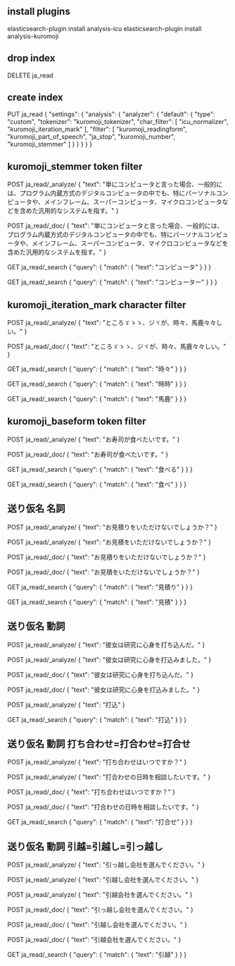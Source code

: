 ## install plugins
elasticsearch-plugin install analysis-icu
elasticsearch-plugin install analysis-kuromoji

## drop index
DELETE ja_read

## create index
PUT ja_read
{
  "settings": {
    "analysis": {
      "analyzer": {
        "default": {
          "type":      "custom",
          "tokenizer": "kuromoji_tokenizer",
          "char_filter": [
            "icu_normalizer",
            "kuromoji_iteration_mark"
          ],
          "filter": [
            "kuromoji_readingform",
            "kuromoji_part_of_speech",
            "ja_stop",
            "kuromoji_number",
            "kuromoji_stemmer"
          ]
        }
      }
    }
  }
}

## kuromoji_stemmer token filter
POST ja_read/_analyze/
{
  "text": "単にコンピュータと言った場合、一般的には、プログラム内蔵方式のデジタルコンピュータの中でも、特にパーソナルコンピュータや、メインフレーム、スーパーコンピュータ、マイクロコンピュータなどを含めた汎用的なシステムを指す。"
}

POST ja_read/_doc/
{
  "text": "単にコンピュータと言った場合、一般的には、プログラム内蔵方式のデジタルコンピュータの中でも、特にパーソナルコンピュータや、メインフレーム、スーパーコンピュータ、マイクロコンピュータなどを含めた汎用的なシステムを指す。"
}

GET ja_read/_search
{
  "query": {
    "match": {
      "text": "コンピュータ"
    }
  }
}

GET ja_read/_search
{
  "query": {
    "match": {
      "text": "コンピューター"
    }
  }
}

## kuromoji_iteration_mark character filter
POST ja_read/_analyze/
{
  "text": "ところゞゝゝ、ジヾが、時々、馬鹿々々しい。"
}

POST ja_read/_doc/
{
  "text": "ところゞゝゝ、ジヾが、時々、馬鹿々々しい。"
}

GET ja_read/_search
{
  "query": {
    "match": {
      "text": "時々"
    }
  }
}

GET ja_read/_search
{
  "query": {
    "match": {
      "text": "時時"
    }
  }
}

GET ja_read/_search
{
  "query": {
    "match": {
      "text": "馬鹿"
    }
  }
}

## kuromoji_baseform token filter
POST ja_read/_analyze/
{
  "text": "お寿司が食べたいです。"
}

POST ja_read/_doc/
{
  "text": "お寿司が食べたいです。"
}

GET ja_read/_search
{
  "query": {
    "match": {
      "text": "食べる"
    }
  }
}

GET ja_read/_search
{
  "query": {
    "match": {
      "text": "食べ"
    }
  }
}

## 送り仮名 名詞
POST ja_read/_analyze/
{
  "text": "お見積りをいただけないでしょうか？"
}

POST ja_read/_analyze/
{
  "text": "お見積をいただけないでしょうか？"
}

POST ja_read/_doc/
{
  "text": "お見積りをいただけないでしょうか？"
}

POST ja_read/_doc/
{
  "text": "お見積をいただけないでしょうか？"
}

GET ja_read/_search
{
  "query": {
    "match": {
      "text": "見積り"
    }
  }
}

GET ja_read/_search
{
  "query": {
    "match": {
      "text": "見積"
    }
  }
}

## 送り仮名 動詞
POST ja_read/_analyze/
{
  "text": "彼女は研究に心身を打ち込んだ。"
}

POST ja_read/_analyze/
{
  "text": "彼女は研究に心身を打込みました。"
}

POST ja_read/_doc/
{
  "text": "彼女は研究に心身を打ち込んだ。"
}

POST ja_read/_doc/
{
  "text": "彼女は研究に心身を打込みました。"
}

POST ja_read/_analyze/
{
  "text": "打込"
}

GET ja_read/_search
{
  "query": {
    "match": {
      "text": "打込"
    }
  }
}

## 送り仮名 動詞 打ち合わせ=打合わせ=打合せ
POST ja_read/_analyze/
{
  "text": "打ち合わせはいつですか？"
}

POST ja_read/_analyze/
{
  "text": "打合わせの日時を相談したいです。"
}

POST ja_read/_doc/
{
  "text": "打ち合わせはいつですか？"
}

POST ja_read/_doc/
{
  "text": "打合わせの日時を相談したいです。"
}

GET ja_read/_search
{
  "query": {
    "match": {
      "text": "打合せ"
    }
  }
}

## 送り仮名 動詞 引越=引越し=引っ越し
POST ja_read/_analyze/
{
  "text": "引っ越し会社を選んでください。"
}

POST ja_read/_analyze/
{
  "text": "引越し会社を選んでください。"
}

POST ja_read/_analyze/
{
  "text": "引越会社を選んでください。"
}

POST ja_read/_doc/
{
  "text": "引っ越し会社を選んでください。"
}

POST ja_read/_doc/
{
  "text": "引越し会社を選んでください。"
}

POST ja_read/_doc/
{
  "text": "引越会社を選んでください。"
}

GET ja_read/_search
{
  "query": {
    "match": {
      "text": "引越"
    }
  }
}
